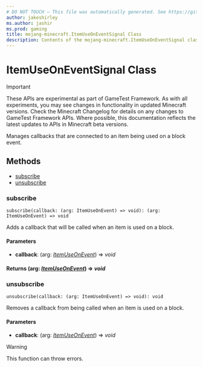 ```yaml
---
# DO NOT TOUCH — This file was automatically generated. See https://github.com/Mojang/MinecraftScriptingApiDocsGenerator to modify descriptions, examples, etc.
author: jakeshirley
ms.author: jashir
ms.prod: gaming
title: mojang-minecraft.ItemUseOnEventSignal Class
description: Contents of the mojang-minecraft.ItemUseOnEventSignal class.
---
```

# ItemUseOnEventSignal Class
>[!IMPORTANT]
>These APIs are experimental as part of GameTest Framework. As with all experiments, you may see changes in functionality in updated Minecraft versions. Check the Minecraft Changelog for details on any changes to GameTest Framework APIs. Where possible, this documentation reflects the latest updates to APIs in Minecraft beta versions.

Manages callbacks that are connected to an item being used on a block event.

## Methods
- [subscribe](#subscribe)
- [unsubscribe](#unsubscribe)
  
### **subscribe**
`
subscribe(callback: (arg: ItemUseOnEvent) => void): (arg: ItemUseOnEvent) => void
`

Adds a callback that will be called when an item is used on a block.
#### **Parameters**
- **callback**: (arg: [*ItemUseOnEvent*](ItemUseOnEvent.md)) => *void*

#### **Returns** (arg: [*ItemUseOnEvent*](ItemUseOnEvent.md)) => *void*
### **unsubscribe**
`
unsubscribe(callback: (arg: ItemUseOnEvent) => void): void
`

Removes a callback from being called when an item is used on a block.
#### **Parameters**
- **callback**: (arg: [*ItemUseOnEvent*](ItemUseOnEvent.md)) => *void*
> [!WARNING]
> This function can throw errors.
